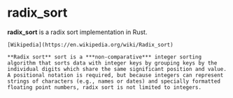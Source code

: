 radix_sort
========
**radix_sort** is a radix sort implementation in Rust.

```
[Wikipedia](https://en.wikipedia.org/wiki/Radix_sort)

**Radix sort** sort is a ***non-comparative*** integer sorting algorithm that sorts data with integer keys by grouping keys by the individual digits which share the same significant position and value. A positional notation is required, but because integers can represent strings of characters (e.g., names or dates) and specially formatted floating point numbers, radix sort is not limited to integers.
```
